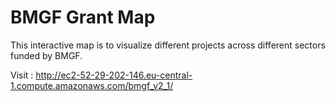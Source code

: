 # BMGF Grant Map
This interactive map is to visualize different projects across different sectors funded by BMGF.


Visit : http://ec2-52-29-202-146.eu-central-1.compute.amazonaws.com/bmgf_v2_1/
